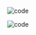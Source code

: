 ![code](https://www.code-inspector.com/project/28284/score/svg)

![code](https://www.code-inspector.com/project/28284/status/svg)

